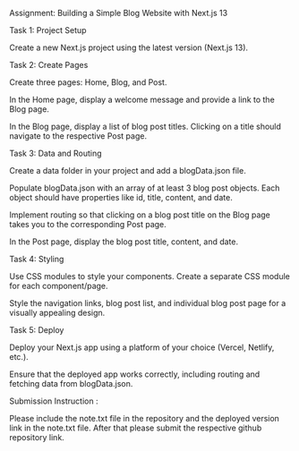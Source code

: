 Assignment: Building a Simple Blog Website with Next.js 13



Task 1: Project Setup

Create a new Next.js project using the latest version (Next.js 13).



Task 2: Create Pages

Create three pages: Home, Blog, and Post.

In the Home page, display a welcome message and provide a link to the Blog page.

In the Blog page, display a list of blog post titles. Clicking on a title should navigate to the respective Post page.



Task 3: Data and Routing

Create a data folder in your project and add a blogData.json file.

Populate blogData.json with an array of at least 3 blog post objects. Each object should have properties like id, title, content, and date.

Implement routing so that clicking on a blog post title on the Blog page takes you to the corresponding Post page.

In the Post page, display the blog post title, content, and date.



Task 4: Styling

Use CSS modules to style your components. Create a separate CSS module for each component/page.

Style the navigation links, blog post list, and individual blog post page for a visually appealing design.



Task 5: Deploy

Deploy your Next.js app using a platform of your choice (Vercel, Netlify, etc.).

Ensure that the deployed app works correctly, including routing and fetching data from blogData.json.




Submission Instruction :

Please include the note.txt file in the repository and the deployed version link in the note.txt file. After that please submit the respective github repository link.